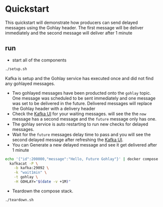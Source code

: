 # Quickstart

This quickstart will demonstrate how producers can send delayed messages using the Gohlay header. The first message will be deliver immediately and the second message will deliver after 1 minute

## run

- start all of the components

```bash
./setup.sh
```

Kafka is setup and the Gohlay service has executed once and did not find any gohlayed messages.

- Two gohlayed messages have been producted onto the `gohlay` topic. One message was scheduled to be sent immediately and one message was set to be delivered in the future. Delivered messages will replace the Gohlay header with a delivery header
- Check the [Kafka UI](http://localhost:8080/ui/clusters/local/all-topics/gohlay/messages) for your waiting messages. will see the the `now` message has a second message and the `future` message only has one.
- The gohlay service is auto restarting to run new checks for delayed messages.
- Wait for the `future` messages delay time to pass and you will see the second delayed message after refreshing the [Kafka UI](http://localhost:8080/ui/clusters/local/all-topics/gohlay/messages).
- You can Generate a new delayed message and see it get delivered after 1 minute

```bash
echo '{"id":200000,"message":"Hello, Future Gohlay"}' | docker compose exec -T kafkacat \
  kafkacat -P \
    -b kafka:29092 \
    -k "wait1min" \
    -t gohlay \
    -H GOHLAY="$(date -v +1M)"
```

- Teardown the compose stack.

```bash
./teardown.sh
```
